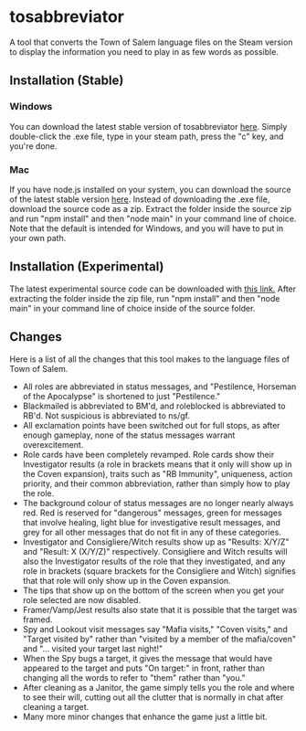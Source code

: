 # tosabbreviator
A tool that converts the Town of Salem language files on the Steam version to display the information you need to play in as few words as possible.

## Installation (Stable)
### Windows
You can download the latest stable version of tosabbreviator [here](https://github.com/atenfyr/tosabbreviator/releases). Simply double-click the .exe file, type in your steam path, press the "c" key, and you're done.
### Mac
If you have node.js installed on your system, you can download the source of the latest stable version [here](https://github.com/atenfyr/tosabbreviator/releases). Instead of downloading the .exe file, download the source code as a zip. Extract the folder inside the source zip and run "npm install" and then "node main" in your command line of choice. Note that the default is intended for Windows, and you will have to put in your own path.

## Installation (Experimental)
The latest experimental source code can be downloaded with [this link.](https://github.com/atenfyr/tosabbreviator/archive/master.zip) After extracting the folder inside the zip file, run "npm install" and then "node main" in your command line of choice inside of the source folder.

## Changes
Here is a list of all the changes that this tool makes to the language files of Town of Salem.
- All roles are abbreviated in status messages, and "Pestilence, Horseman of the Apocalypse" is shortened to just "Pestilence."
- Blackmailed is abbreviated to BM'd, and roleblocked is abbreviated to RB'd. Not suspicious is abbreviated to ns/gf.
- All exclamation points have been switched out for full stops, as after enough gameplay, none of the status messages warrant overexcitement.
- Role cards have been completely revamped. Role cards show their Investigator results (a role in brackets means that it only will show up in the Coven expansion), traits such as "RB Immunity", uniqueness, action priority, and their common abbreviation, rather than simply how to play the role.
- The background colour of status messages are no longer nearly always red. Red is reserved for "dangerous" messages, green for messages that involve healing, light blue for investigative result messages, and grey for all other messages that do not fit in any of these categories.
- Investigator and Consigliere/Witch results show up as "Results: X/Y/Z" and "Result: X (X/Y/Z)" respectively. Consigliere and Witch results will also the Investigator results of the role that they investigated, and any role in brackets (square brackets for the Consigliere and Witch) signifies that that role will only show up in the Coven expansion.
- The tips that show up on the bottom of the screen when you get your role selected are now disabled.
- Framer/Vamp/Jest results also state that it is possible that the target was framed.
- Spy and Lookout visit messages say "Mafia visits," "Coven visits," and "Target visited by" rather than "visited by a member of the mafia/coven" and "... visited your target last night!"
- When the Spy bugs a target, it gives the message that would have appeared to the target and puts "On target:" in front, rather than changing all the words to refer to "them" rather than "you."
- After cleaning as a Janitor, the game simply tells you the role and where to see their will, cutting out all the clutter that is normally in chat after cleaning a target.
- Many more minor changes that enhance the game just a little bit.